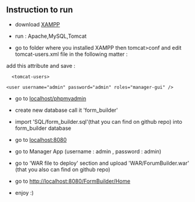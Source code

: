 Instruction to run
---

- download [XAMPP](https://www.apachefriends.org/download.html)

- run : Apache,MySQL,Tomcat

- go to folder where you installed XAMPP then tomcat>conf and edit tomcat-users.xml file in the following matter : 

 add this attribute and save : 

```  <tomcat-users>```

```<user username="admin" password="admin" roles="manager-gui" />```

- go to [localhost/phpmyadmin](http://localhost/phpmyadmin/)

- create new database call it 'form_builder'

- import 'SQL/form_builder.sql'(that you can find on github repo) into form_builder database

- go to [localhost:8080](http://localhost:8080/)

- go to Manager App (username : admin , password : admin)

- go to 'WAR file to deploy' section and upload 'WAR/ForumBuilder.war' (that you also can find on
github repo)

- go to [http://localhost:8080/FormBuilder/Home](http://localhost:8080/FormBuilder/Home)

- enjoy :)
